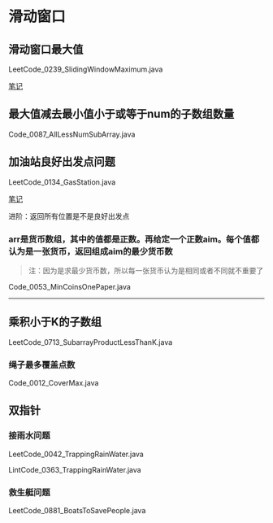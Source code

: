 # 滑动窗口

## 滑动窗口最大值

LeetCode_0239_SlidingWindowMaximum.java

[笔记](https://www.cnblogs.com/greyzeng/p/14463104.html)

## 最大值减去最小值小于或等于num的子数组数量

Code_0087_AllLessNumSubArray.java

## 加油站良好出发点问题

LeetCode_0134_GasStation.java

[笔记](https://www.cnblogs.com/greyzeng/p/14466197.html)

进阶：返回所有位置是不是良好出发点

### arr是货币数组，其中的值都是正数。再给定一个正数aim。每个值都认为是一张货币，返回组成aim的最少货币数

> 注：因为是求最少货币数，所以每一张货币认为是相同或者不同就不重要了

Code_0053_MinCoinsOnePaper.java

---

## 乘积小于K的子数组

LeetCode_0713_SubarrayProductLessThanK.java

### 绳子最多覆盖点数

Code_0012_CoverMax.java

## 双指针

### 接雨水问题

LeetCode_0042_TrappingRainWater.java

LintCode_0363_TrappingRainWater.java

### 救生艇问题

LeetCode_0881_BoatsToSavePeople.java
